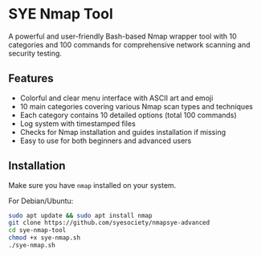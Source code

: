 # SYE Nmap Tool

A powerful and user-friendly Bash-based Nmap wrapper tool with 10 categories and 100 commands for comprehensive network scanning and security testing.

## Features

- Colorful and clear menu interface with ASCII art and emoji
- 10 main categories covering various Nmap scan types and techniques
- Each category contains 10 detailed options (total 100 commands)
- Log system with timestamped files
- Checks for Nmap installation and guides installation if missing
- Easy to use for both beginners and advanced users

## Installation

Make sure you have `nmap` installed on your system.

For Debian/Ubuntu:

```bash
sudo apt update && sudo apt install nmap
git clone https://github.com/syesociety/nmapsye-advanced
cd sye-nmap-tool
chmod +x sye-nmap.sh
./sye-nmap.sh
